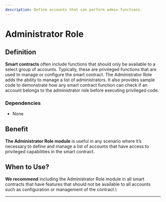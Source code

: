 ```yaml
---
description: Define accounts that can perform admin functions.
---
```


# Administrator Role

## **Definition**

**Smart contracts** often include functions that should only be available to a select group of accounts. Typically, these are privileged functions that are used to manage or configure the smart contract. The Administrator Role adds the ability to manage a list of administrators. It also provides sample code to demonstrate how any smart contract function can check if an account belongs to the administrator role before executing privileged code.

### **Dependencies**

* None

## **Benefit**

**The Administrator Role module** is useful in any scenario where it’s necessary to define and manage a list of accounts that have access to privileged capabilities in the smart contract.

## **When to Use?**

**We recommend** including the Administrator Role module in all smart contracts that have features that should not be available to all accounts such as configuration or management of the contract.\
****
